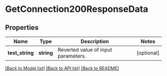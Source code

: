 # GetConnection200ResponseData

## Properties
Name | Type | Description | Notes
------------ | ------------- | ------------- | -------------
**test_string** | **string** | Reverted value of input parameters. | [optional] 

[[Back to Model list]](../../README.md#documentation-for-models) [[Back to API list]](../../README.md#documentation-for-api-endpoints) [[Back to README]](../../README.md)

